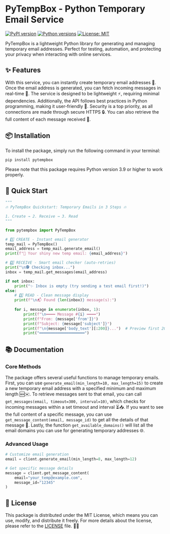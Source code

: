 # PyTempBox - Python Temporary Email Service

[![PyPI version](https://img.shields.io/pypi/v/pytempbox.svg)](https://pypi.org/project/pytempbox/)
[![Python versions](https://img.shields.io/pypi/pyversions/pytempbox.svg)](https://pypi.org/project/pytempbox/)
[![License: MIT](https://img.shields.io/badge/License-MIT-yellow.svg)](https://opensource.org/licenses/MIT)

PyTempBox is a lightweight Python library for generating and managing temporary email addresses. Perfect for testing, automation, and protecting your privacy when interacting with online services.

## ✨ Features

With this service, you can instantly create temporary email addresses 🚀. Once the email address is generated, you can fetch incoming messages in real-time 📩. The service is designed to be lightweight ⚡, requiring minimal dependencies. Additionally, the API follows best practices in Python programming, making it user-friendly 🐍. Security is a top priority, as all connections are made through secure HTTPS 🔒. You can also retrieve the full content of each message received 📝.

## 📦 Installation

To install the package, simply run the following command in your terminal:

```bash
pip install pytempbox
```

Please note that this package requires Python version 3.9 or higher to work properly.

## 🚀 Quick Start

```python
"""
🔥 PyTempBox Quickstart: Temporary Emails in 3 Steps 🔥

1. Create → 2. Receive → 3. Read
"""

from pytempbox import PyTempBox

# 1️⃣ CREATE - Instant email generator
temp_mail = PyTempBox()
email_address = temp_mail.generate_email()
print(f"📧 Your shiny new temp email: {email_address}")

# 2️⃣ RECEIVE - Smart email checker (auto-retries)
print("\n🕵️ Checking inbox...")
inbox = temp_mail.get_messages(email_address)

if not inbox:
    print("✨ Inbox is empty (try sending a test email first!)")
else:
    # 3️⃣ READ - Clean message display
    print(f"\n📬 Found {len(inbox)} message(s):")
    
    for i, message in enumerate(inbox, 1):
        print(f"\n━━━━ Message #{i} ━━━━")
        print(f"From: {message['from']}")
        print(f"Subject: {message['subject']}")
        print(f"\n{message['body_text'][:200]}...")  # Preview first 200 chars
        print("━━━━━━━━━━━━━━━━━━━━")
```

## 📚 Documentation

### Core Methods

The package offers several useful functions to manage temporary emails. First, you can use `generate_email(min_length=10, max_length=15)` to create a new temporary email address with a specified minimum and maximum length 🆕✉️. To retrieve messages sent to that email, you can call `get_messages(email, timeout=300, interval=10)`, which checks for incoming messages within a set timeout and interval ⏳📥. If you want to see the full content of a specific message, you can use `get_message_content(email, message_id)` to get all the details of that message 📜. Lastly, the function `get_available_domains()` will list all the email domains you can use for generating temporary addresses 🌐.

### Advanced Usage

```python
# Customize email generation
email = client.generate_email(min_length=8, max_length=12)

# Get specific message details
message = client.get_message_content(
    email="your_temp@example.com",
    message_id="12345"
)
```

## 📜 License

This package is distributed under the MIT License, which means you can use, modify, and distribute it freely. For more details about the license, please refer to the [LICENSE](LICENSE) file. 📄✨
